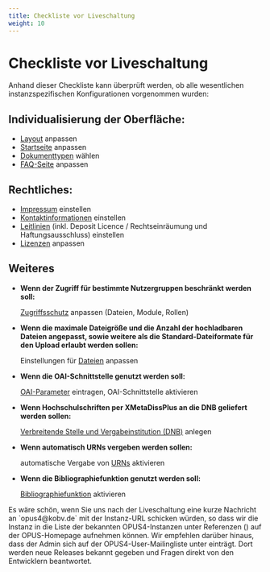 ```yaml
---
title: Checkliste vor Liveschaltung
weight: 10
---
```


# Checkliste vor Liveschaltung

Anhand dieser Checkliste kann überprüft werden, ob alle wesentlichen instanzspezifischen Konfigurationen vorgenommen
wurden:

## Individualisierung der Oberfläche:

* [Layout](layout.html) anpassen
* [Startseite](startpage.html) anpassen
* [Dokumenttypen](../config/doctype.html) wählen
* [FAQ-Seite](../configext/faq.html) anpassen

## Rechtliches:

* [Impressum](../configext/imprintpage.html) einstellen
* [Kontaktinformationen](../configext/contactspage.html) einstellen
* [Leitlinien](../configext/policies.html) (inkl. Deposit Licence / Rechtseinräumung und Haftungsausschluss) einstellen
* [Lizenzen](../admin/licences.html) anpassen

## Weiteres

* **Wenn der Zugriff für bestimmte Nutzergruppen beschränkt werden soll:**

  [Zugriffsschutz](../admin/security.html) anpassen (Dateien, Module, Rollen)

* **Wenn die maximale Dateigröße und die Anzahl der hochladbaren Dateien angepasst, sowie weitere als die
  Standard-Dateiformate für den Upload erlaubt werden sollen:**

  Einstellungen für [Dateien](../configext/upload.html) anpassen

* **Wenn die OAI-Schnittstelle genutzt werden soll:**

  [OAI-Parameter](../config/configini.html#oai-export) eintragen, OAI-Schnittstelle aktivieren

* **Wenn Hochschulschriften per XMetaDissPlus an die DNB geliefert werden sollen:**

  [Verbreitende Stelle und Vergabeinstitution (DNB)](../admin/institutes.html) anlegen

* **Wenn automatisch URNs vergeben werden sollen:**

  automatische Vergabe von [URNs](../config/urn.html) aktivieren

* **Wenn die Bibliographiefunktion genutzt werden soll:**

  [Bibliographiefunktion](../config/configini.html#bibliographiefunktion) aktivieren

<p class="info" markdown="1">
Es wäre schön, wenn Sie uns nach der Liveschaltung eine kurze Nachricht an `opus4@kobv.de` mit der
Instanz-URL schicken würden, so dass wir die Instanz in die Liste der bekannten OPUS4-Instanzen
unter Referenzen (<http://www.kobv.de/opus4/referenzen/>) auf der OPUS-Homepage aufnehmen können.
Wir empfehlen darüber hinaus, dass der Admin sich auf der OPUS4-User-Mailingliste unter
<http://listserv.zib.de/mailman/listinfo/kobv-opus-tester> einträgt. Dort werden neue
Releases bekannt gegeben und Fragen direkt von den Entwicklern beantwortet.
</p>
